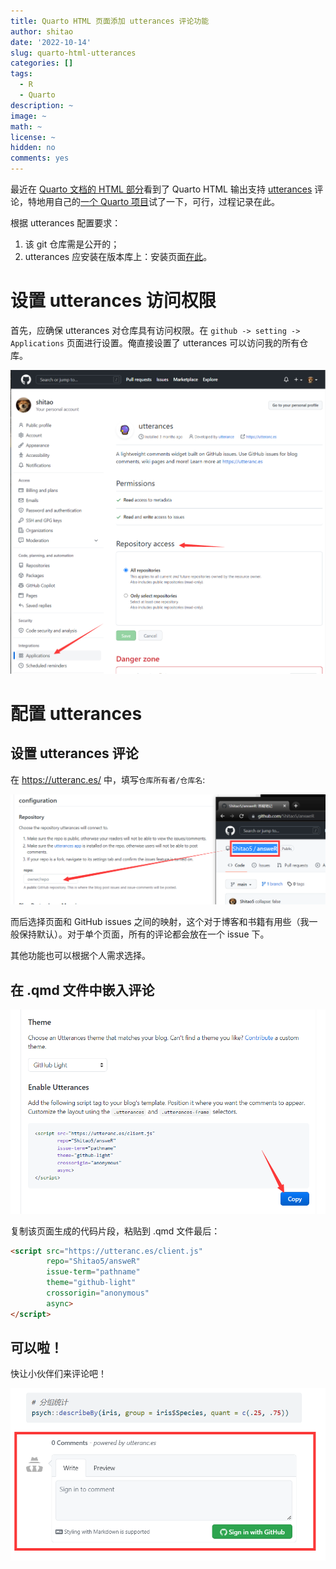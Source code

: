 ```yaml
---
title: Quarto HTML 页面添加 utterances 评论功能
author: shitao
date: '2022-10-14'
slug: quarto-html-utterances
categories: []
tags:
  - R
  - Quarto
description: ~
image: ~
math: ~
license: ~
hidden: no
comments: yes
---
```


最近在 [Quarto 文档的 HTML 部分](https://quarto.org/docs/output-formats/html-basics.html#commenting)看到了 Quarto HTML 输出支持 [utterances](https://utteranc.es/) 评论，特地用自己的[一个 Quarto 项目](https://shitao5.github.io/answeR/)试了一下，可行，过程记录在此。

根据 utterances 配置要求：

1. 该 git 仓库需是公开的；
1. utterances 应安装在版本库上：安装页面[在此](https://github.com/apps/utterances)。

# 设置 utterances 访问权限

首先，应确保 utterances 对仓库具有访问权限。在 `github -> setting -> Applications` 页面进行设置。俺直接设置了 utterances 可以访问我的所有仓库。

![](imgs/setting.png)

# 配置 utterances

## 设置 utterances 评论

在 <https://utteranc.es/> 中，填写`仓库所有者/仓库名`:

![](imgs/owner.png)

而后选择页面和 GitHub issues 之间的映射，这个对于博客和书籍有用些（我一般保持默认）。对于单个页面，所有的评论都会放在一个 issue 下。

其他功能也可以根据个人需求选择。

## 在 .qmd 文件中嵌入评论

![](imgs/copy.png)

复制该页面生成的代码片段，粘贴到 .qmd 文件最后：

```html
<script src="https://utteranc.es/client.js"
        repo="Shitao5/answeR"
        issue-term="pathname"
        theme="github-light"
        crossorigin="anonymous"
        async>
</script>
```

<!--
{{< gist Shitao5 fd85a9ee2278797171f870e134b2b9ad>}}
墙内不支持 gist，直接用 md 吧。
-->

## 可以啦！

快让小伙伴们来评论吧！

![](imgs/success.png)
